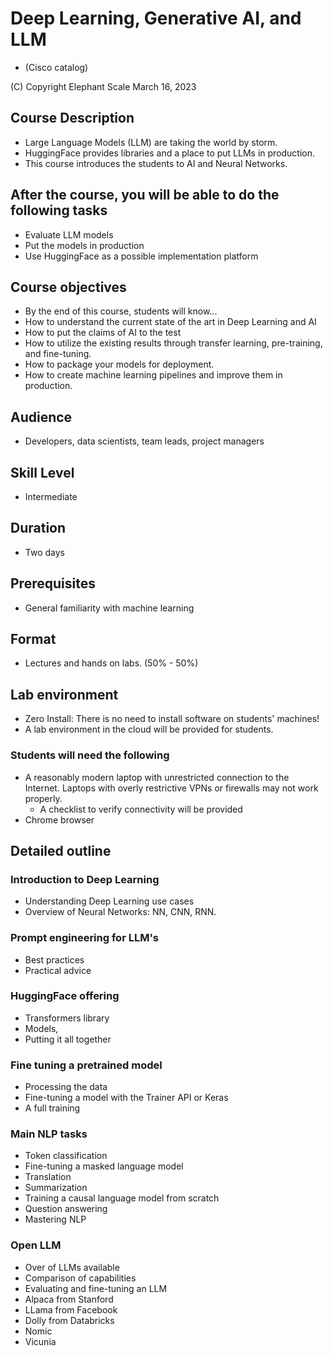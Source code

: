 # Deep Learning, Generative AI, and LLM
* (Cisco catalog)

(C) Copyright Elephant Scale
March 16, 2023

## Course Description

* Large Language Models (LLM) are taking the world by storm.
* HuggingFace provides libraries and a place to put LLMs in production.
* This course introduces the students to AI and Neural Networks. 

## After the course, you will be able to do the following tasks

* Evaluate LLM models
* Put the models in production
* Use HuggingFace as a possible implementation platform

## Course objectives
* By the end of this course, students will know...
* How to understand the current state of the art in Deep Learning and AI
* How to put the claims of AI to the test
* How to utilize the existing results through transfer learning, pre-training, and fine-tuning.
* How to package your models for deployment.
* How to create machine learning pipelines and improve them in production.

## Audience
* Developers, data scientists, team leads, project managers

## Skill Level

* Intermediate

## Duration
* Two days

## Prerequisites
* General familiarity with machine learning


## Format
* Lectures and hands on labs. (50% - 50%)


## Lab environment
* Zero Install: There is no need to install software on students' machines!
* A lab environment in the cloud will be provided for students.

### Students will need the following
* A reasonably modern laptop with unrestricted connection to the Internet. Laptops with overly restrictive VPNs or firewalls may not work properly.
    * A checklist to verify connectivity will be provided
* Chrome browser

## Detailed outline

### Introduction to Deep Learning
- Understanding Deep Learning use cases
- Overview of Neural Networks: NN, CNN, RNN.

### Prompt engineering for LLM's
* Best practices
* Practical advice

### HuggingFace offering

* Transformers library
* Models, 
* Putting it all together


### Fine tuning a pretrained model
* Processing the data
* Fine-tuning a model with the Trainer API or Keras
* A full training


### Main NLP tasks
* Token classification
* Fine-tuning a masked language model
* Translation
* Summarization
* Training a causal language model from scratch
* Question answering
* Mastering NLP

### Open LLM
* Over of LLMs available
* Comparison of capabilities
* Evaluating and fine-tuning an LLM
* Alpaca from Stanford
* LLama from Facebook
* Dolly from Databricks
* Nomic
* Vicunia


